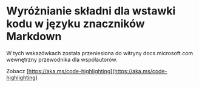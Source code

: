 # <a name="syntax-highlighting-for-code-snippets-in-markdown"></a>Wyróżnianie składni dla wstawki kodu w języku znaczników Markdown

W tych wskazówkach została przeniesiona do witryny docs.microsoft.com wewnętrzny przewodnika dla współautorów.

Zobacz [https://aka.ms/code-highlighting](https://aka.ms/code-highlighting)
